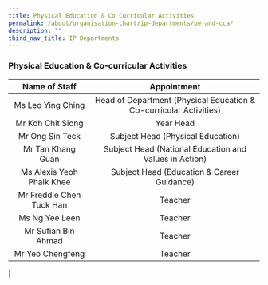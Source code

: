 ```yaml
---
title: Physical Education & Co Curricular Activities
permalink: /about/organisation-chart/ip-departments/pe-and-cca/
description: ""
third_nav_title: IP Departments
---
```

### **Physical Education & Co-curricular Activities**

| Name of Staff | Appointment |
|:---:|:---:|
| Ms Leo Ying Ching | Head of Department (Physical Education & Co-curricular Activities) |
| Mr Koh Chit Siong | Year Head |
| Mr Ong Sin Teck | Subject Head (Physical Education) |
| Mr Tan Khang Guan | Subject Head (National Education and Values in Action) |
| Ms Alexis Yeoh Phaik Khee | Subject Head (Education & Career Guidance) |
| Mr Freddie Chen Tuck Han | Teacher |
| Ms Ng Yee Leen | Teacher |
| Mr Sufian Bin Ahmad | Teacher |
| Mr Yeo Chengfeng | Teacher |
|